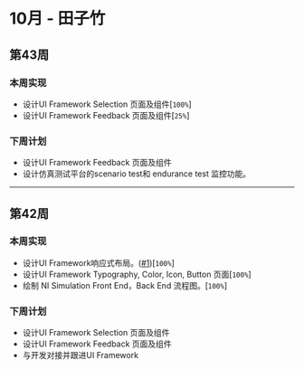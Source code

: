 # 10月 - 田子竹

## 第43周

### 本周实现

* 设计UI Framework Selection 页面及组件[`100%`]
* 设计UI Framework Feedback 页面及组件[`25%`]

### 下周计划

* 设计UI Framework Feedback 页面及组件
* 设计仿真测试平台的scenario test和 endurance test 监控功能。

---

## 第42周

### 本周实现

* 设计UI Framework响应式布局。([#1][issue-1])[`100%`]
* 设计UI Framework Typography, Color, Icon, Button 页面[`100%`]
* 绘制 NI Simulation Front End，Back End 流程图。[`100%`]

### 下周计划

* 设计UI Framework Selection 页面及组件
* 设计UI Framework Feedback 页面及组件
* 与开发对接并跟进UI Framework

[issue-1]:https://github.com/majeure10/uird/issues/1